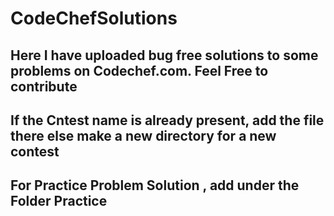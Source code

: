 # CodeChefSolutions 
## Here I have uploaded bug free solutions to some problems on Codechef.com. Feel Free to contribute
## If the Cntest name is already present, add the file there else make a new directory for a new contest
## For Practice Problem Solution , add under the Folder Practice
